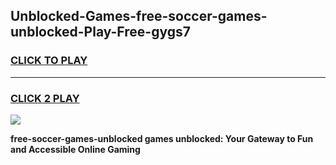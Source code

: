 
## Unblocked-Games-free-soccer-games-unblocked-Play-Free-gygs7
<h3>
<a href="https://premium76.site?title=free-soccer-games-unblocked&ref=09A">CLICK TO PLAY</a></h3>
<hr>

<h3>
<a href="https://premium76.site?title=free-soccer-games-unblocked&ref=09A">CLICK 2 PLAY</a>
  
</h3>

<a href="https://premium76.site?title=free-soccer-games-unblocked&ref=09A"><img src="https://clearcache.store/games.png"></a>


**free-soccer-games-unblocked games unblocked: Your Gateway to Fun and Accessible Online Gaming**
